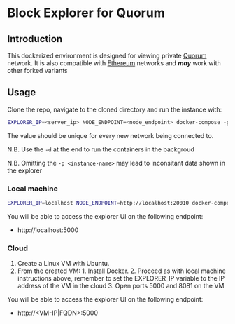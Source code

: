 # Block Explorer for Quorum

## Introduction

This dockerized environment is designed for viewing private 
[Quorum](https://github.com/jpmorganchase/quorum) network. It is also compatible with [Ethereum](https://github.com/ethereum/go-ethereum) networks and ***may*** work with other forked variants


## Usage

Clone the repo, navigate to the cloned directory and run the instance with:

```bash
EXPLORER_IP=<server_ip> NODE_ENDPOINT=<node_endpoint> docker-compose -p <instance-name> up
```

The <instance-name> value should be unique for every new network being connected to.

N.B. Use the `-d` at the end to run the containers in the backgroud

N.B. Omitting the `-p <instance-name>` may lead to inconsitant data shown in the explorer
 
### Local machine

```bash
EXPLORER_IP=localhost NODE_ENDPOINT=http://localhost:20010 docker-compose -p localchain up -d
```

You will be able to access the explorer UI on the following endpoint:

* http://localhost:5000

### Cloud

1. Create a Linux VM with Ubuntu. 
2. From the created VM:
	    1. Install Docker. 
	    2. Proceed as with local machine instructions above, remember to set the EXPLORER_IP variable to the IP address of the VM in the cloud
	    3. Open ports 5000 and 8081 on the VM
		
You will be able to access the explorer UI on the following endpoint:

* http://<VM-IP|FQDN>:5000
